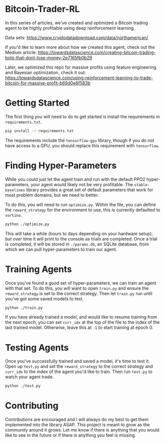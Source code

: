 # Bitcoin-Trader-RL

In this series of articles, we've created and optimized a Bitcoin trading agent to be highly profitable using deep reinforcement learning.

Data sets: https://www.cryptodatadownload.com/data/northamerican/

If you'd like to learn more about how we created this agent, check out the Medium article: https://towardsdatascience.com/creating-bitcoin-trading-bots-that-dont-lose-money-2e7165fb0b29

Later, we optimized this repo for massive profits using feature engineering and Bayesian optimization, check it out:
https://towardsdatascience.com/using-reinforcement-learning-to-trade-bitcoin-for-massive-profit-b69d0e8f583b

# Getting Started

The first thing you will need to do to get started is install the requirements in `requirements.txt`.

 ```bash
 pip install -r requirements.txt
 ```
 
 The requirements include the `tensorflow-gpu` library, though if you do not have access to a GPU, you should replace this requirement with `tensorflow`.
 
 # Finding Hyper-Parameters
 
While you could just let the agent train and run with the default PPO2 hyper-parameters, your agent would likely not be very profitable. The `stable-baselines` library provides a great set of default parameters that work for most problem domains, but  we need to better.

To do this, you will need to run `optimize.py`. Within the file, you can define the `reward_strategy` for the environment to use, this is currently defaulted to `sortino`.

```bash
python ./optimize.py
```

This will take a while (hours to days depending on your hardware setup), but over time it will print to the console as trials are completed. Once a trial is completed, it will be stored in `./params.db`, an SQLite database, from which we can pull hyper-parameters to train our agent.

# Training Agents

Once you've found a good set of hyper-parameters, we can train an agent with that set. To do this, you will want to open `train.py` and ensure the `reward_strategy` is set to the correct strategy. Then let `train.py` run until you've got some saved models to test.

```bash
python ./train.py
```

If you have already trained a model, and would like to resume training from the next epoch, you can set `curr_idx` at the top of the file to the index of the last trained model. Otherwise, leave this at `-1` to start training at epoch 0.

# Testing Agents

Once you've successfully trained and saved a model, it's time to test it. Open up `test.py` and set the `reward_strategy` to the correct strategy and `curr_idx` to the index of the agent you'd like to train. Then run `test.py` to watch your agent trade.

```bash
python ./test.py
```

# Contributing

Contributions are encouraged and I will always do my best to get them implemented into the library ASAP. This project is meant to grow as the community around it grows. Let me know if there is anything that you would like to see in the future or if there is anything you feel is missing.
